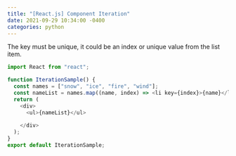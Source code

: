 ```yaml
---
title: "[React.js] Component Iteration"
date: 2021-09-29 10:34:00 -0400
categories: python
---
```


The key must be unique, it could be an index or unique value from the list item.

```js
import React from "react";

function IterationSample() {
  const names = ["snow", "ice", "fire", "wind"];
  const nameList = names.map((name, index) => <li key={index}>{name}</li>);
  return (
    <div>
      <ul>{nameList}</ul>
      
    </div>
  );
}
export default IterationSample;

```
